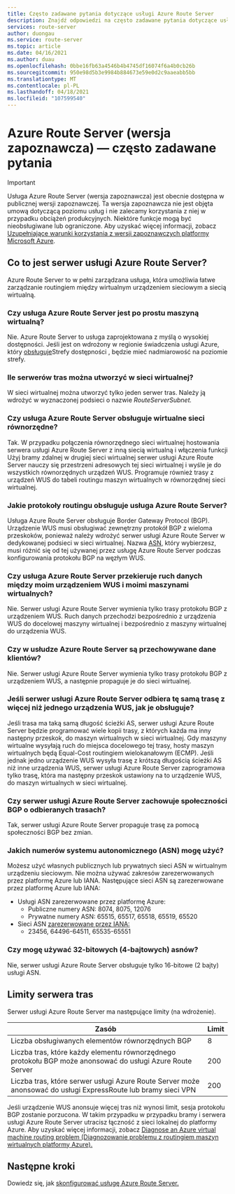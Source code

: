 ```yaml
---
title: Często zadawane pytania dotyczące usługi Azure Route Server
description: Znajdź odpowiedzi na często zadawane pytania dotyczące usługi Azure Route Server.
services: route-server
author: duongau
ms.service: route-server
ms.topic: article
ms.date: 04/16/2021
ms.author: duau
ms.openlocfilehash: 0bbe16fb63a4546b4b4745df16074f6a4b0cb26b
ms.sourcegitcommit: 950e98d5b3e9984b884673e59e0d2c9aaeabb5bb
ms.translationtype: MT
ms.contentlocale: pl-PL
ms.lasthandoff: 04/18/2021
ms.locfileid: "107599540"
---
```

# <a name="azure-route-server-preview-faq"></a>Azure Route Server (wersja zapoznawcza) — często zadawane pytania

> [!IMPORTANT]
> Usługa Azure Route Server (wersja zapoznawcza) jest obecnie dostępna w publicznej wersji zapoznawczej.
> Ta wersja zapoznawcza nie jest objęta umową dotyczącą poziomu usług i nie zalecamy korzystania z niej w przypadku obciążeń produkcyjnych. Niektóre funkcje mogą być nieobsługiwane lub ograniczone.
> Aby uzyskać więcej informacji, zobacz [Uzupełniające warunki korzystania z wersji zapoznawczych platformy Microsoft Azure](https://azure.microsoft.com/support/legal/preview-supplemental-terms/).

## <a name="what-is-azure-route-server"></a>Co to jest serwer usługi Azure Route Server?

Azure Route Server to w pełni zarządzana usługa, która umożliwia łatwe zarządzanie routingiem między wirtualnym urządzeniem sieciowym a siecią wirtualną.

### <a name="is-azure-route-server-just-a-vm"></a>Czy usługa Azure Route Server jest po prostu maszyną wirtualną?

Nie. Azure Route Server to usługa zaprojektowana z myślą o wysokiej dostępności. Jeśli jest on wdrożony w regionie świadczenia usługi Azure, który [obsługuje](../availability-zones/az-overview.md)Strefy dostępności , będzie mieć nadmiarowość na poziomie strefy.

### <a name="how-many-route-servers-can-i-create-in-a-virtual-network"></a>Ile serwerów tras można utworzyć w sieci wirtualnej?

W sieci wirtualnej można utworzyć tylko jeden serwer tras. Należy ją wdrożyć w wyznaczonej podsieci o nazwie *RouteServerSubnet.*

### <a name="does-azure-route-server-support-vnet-peering"></a>Czy usługa Azure Route Server obsługuje wirtualne sieci równorzędne?

Tak. W przypadku połączenia równorzędnego sieci wirtualnej hostowania serwera usługi Azure Route Server z inną siecią wirtualną i włączenia funkcji Użyj bramy zdalnej w drugiej sieci wirtualnej serwer usługi Azure Route Server nauczy się przestrzeni adresowych tej sieci wirtualnej i wyśle je do wszystkich równorzędnych urządzeń WUS. Programuje również trasy z urządzeń WUS do tabeli routingu maszyn wirtualnych w równorzędnej sieci wirtualnej. 


### <a name="what-routing-protocols-does-azure-route-server-support"></a><a name = "protocol"></a>Jakie protokoły routingu obsługuje usługa Azure Route Server?

Usługa Azure Route Server obsługuje Border Gateway Protocol (BGP). Urządzenie WUS musi obsługiwać zewnętrzny protokół BGP z wieloma przeskoków, ponieważ należy wdrożyć serwer usługi Azure Route Server w dedykowanej podsieci w sieci wirtualnej. Nazwa [ASN,](https://en.wikipedia.org/wiki/Autonomous_system_(Internet)) który wybierzesz, musi różnić się od tej używanej przez usługę Azure Route Server podczas konfigurowania protokołu BGP na węzłym WUS.

### <a name="does-azure-route-server-route-data-traffic-between-my-nva-and-my-vms"></a>Czy usługa Azure Route Server przekieruje ruch danych między moim urządzeniem WUS i moimi maszynami wirtualnych?

Nie. Serwer usługi Azure Route Server wymienia tylko trasy protokołu BGP z urządzeniem WUS. Ruch danych przechodzi bezpośrednio z urządzenia WUS do docelowej maszyny wirtualnej i bezpośrednio z maszyny wirtualnej do urządzenia WUS.

### <a name="does-azure-route-server-store-customer-data"></a>Czy w usłudze Azure Route Server są przechowywane dane klientów?
Nie. Serwer usługi Azure Route Server wymienia tylko trasy protokołu BGP z urządzeniem WUS, a następnie propaguje je do sieci wirtualnej.

### <a name="if-azure-route-server-receives-the-same-route-from-more-than-one-nva-how-does-it-handle-them"></a>Jeśli serwer usługi Azure Route Server odbiera tę samą trasę z więcej niż jednego urządzenia WUS, jak je obsługuje?

Jeśli trasa ma taką samą długość ścieżki AS, serwer usługi Azure Route Server będzie programować wiele kopii trasy, z których każda ma inny następny przeskok, do maszyn wirtualnych w sieci wirtualnej. Gdy maszyny wirtualne wysyłają ruch do miejsca docelowego tej trasy, hosty maszyn wirtualnych będą Equal-Cost routingiem wielokanałowym (ECMP). Jeśli jednak jedno urządzenie WUS wysyła trasę z krótszą długością ścieżki AS niż inne urządzenia WUS, serwer usługi Azure Route Server zaprogramowa tylko trasę, która ma następny przeskok ustawiony na to urządzenie WUS, do maszyn wirtualnych w sieci wirtualnej.

### <a name="does-azure-route-server-preserve-the-bgp-communities-of-the-route-it-receives"></a>Czy serwer usługi Azure Route Server zachowuje społeczności BGP o odbieranych trasach?

Tak, serwer usługi Azure Route Server propaguje trasę za pomocą społeczności BGP bez zmian.

### <a name="what-autonomous-system-numbers-asns-can-i-use"></a>Jakich numerów systemu autonomicznego (ASN) mogę użyć?

Możesz użyć własnych publicznych lub prywatnych sieci ASN w wirtualnym urządzeniu sieciowym. Nie można używać zakresów zarezerwowanych przez platformę Azure lub IANA.
Następujące sieci ASN są zarezerwowane przez platformę Azure lub IANA:

* Usługi ASN zarezerwowane przez platformę Azure:
    * Publiczne numery ASN: 8074, 8075, 12076
    * Prywatne numery ASN: 65515, 65517, 65518, 65519, 65520
* Sieci ASN [zarezerwowane przez IANA:](http://www.iana.org/assignments/iana-as-numbers-special-registry/iana-as-numbers-special-registry.xhtml)
    * 23456, 64496-64511, 65535-65551

### <a name="can-i-use-32-bit-4-byte-asns"></a>Czy mogę używać 32-bitowych (4-bajtowych) asnów?

Nie, serwer usługi Azure Route Server obsługuje tylko 16-bitowe (2 bajty) usługi ASN.

## <a name="route-server-limits"></a><a name = "limitations"></a>Limity serwera tras

Serwer usługi Azure Route Server ma następujące limity (na wdrożenie).

| Zasób | Limit |
|----------|-------|
| Liczba obsługiwanych elementów równorzędnych BGP | 8 |
| Liczba tras, które każdy elementu równorzędnego protokołu BGP może anonsować do usługi Azure Route Server | 200 |
| Liczba tras, które serwer usługi Azure Route Server może anonsować do usługi ExpressRoute lub bramy sieci VPN | 200 |

Jeśli urządzenie WUS anonsuje więcej tras niż wynosi limit, sesja protokołu BGP zostanie porzucona. W takim przypadku w przypadku bramy i serwera usługi Azure Route Server utracisz łączność z sieci lokalnej do platformy Azure. Aby uzyskać więcej informacji, zobacz [Diagnose an Azure virtual machine routing problem (Diagnozowanie problemu z routingiem maszyn wirtualnych platformy Azure).](../virtual-network/diagnose-network-routing-problem.md)

## <a name="next-steps"></a>Następne kroki

Dowiedz się, jak [skonfigurować usługę Azure Route Server.](quickstart-configure-route-server-powershell.md)
